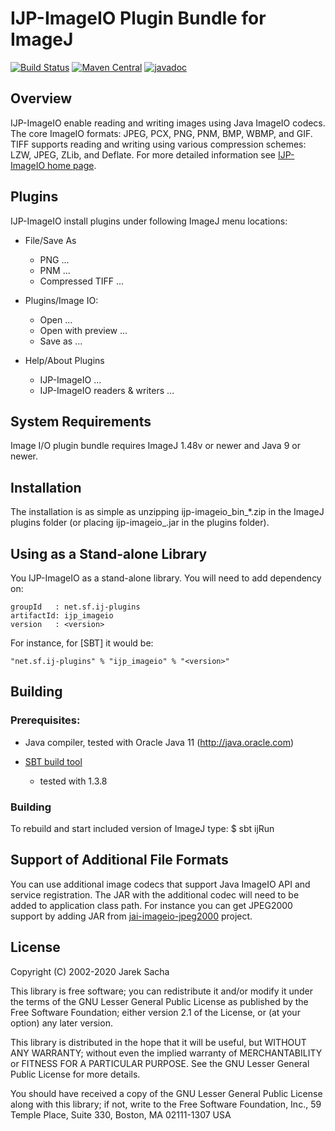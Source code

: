 ﻿IJP-ImageIO Plugin Bundle for ImageJ
====================================

[![Build Status](https://travis-ci.org/ij-plugins/ijp-imageio.svg?branch=master)](https://travis-ci.org/ij-plugins/ijp-imageio) 
[![Maven Central](https://maven-badges.herokuapp.com/maven-central/net.sf.ij-plugins/ijp_imageio/badge.svg)](https://maven-badges.herokuapp.com/maven-central/net.sf.ij-plugins/ijp_imageio)
[![javadoc](https://javadoc-badge.appspot.com/net.sf.ij-plugins/ijp_imageio.svg?label=javadoc)](https://javadoc-badge.appspot.com/net.sf.ij-plugins/ijp_imageio)


Overview
--------

IJP-ImageIO enable reading and writing images using Java ImageIO codecs. The core ImageIO formats: JPEG, PCX, PNG, PNM, BMP, WBMP, and GIF. TIFF supports reading and writing using various compression schemes: LZW, JPEG,
ZLib, and Deflate. For more detailed information see [IJP-ImageIO home page](http://ij-plugins.sf.net/plugins/imageio).


Plugins
-------

IJP-ImageIO install plugins under following ImageJ menu locations:

* File/Save As
  - PNG ...
  - PNM ...
  - Compressed TIFF ...
  
* Plugins/Image IO:
  - Open ...
  - Open with preview ...
  - Save as ...
  
* Help/About Plugins
  - IJP-ImageIO ...
  - IJP-ImageIO readers & writers ...


System Requirements
-------------------

Image I/O plugin bundle requires ImageJ 1.48v or newer and Java 9 or newer.


Installation
------------

The installation is as simple as unzipping ijp-imageio_bin_*.zip in the
ImageJ plugins folder (or placing ijp-imageio_.jar in the plugins folder).


Using as a Stand-alone Library
------------------------------

You IJP-ImageIO as a stand-alone library. You will need to add dependency on:

```
groupId   : net.sf.ij-plugins
artifactId: ijp_imageio
version   : <version>
```
For instance, for [SBT] it would be:

```
"net.sf.ij-plugins" % "ijp_imageio" % "<version>"
```

Building
-----------------------------------

### Prerequisites:
  * Java compiler, tested with Oracle Java 11 (http://java.oracle.com)

  * [SBT build tool](https://www.scala-sbt.org/)
    - tested with 1.3.8
    
### Building

To rebuild and start included version of ImageJ type:
  $ sbt ijRun

Support of Additional File Formats
----------------------------------

You can use additional image codecs that support Java ImageIO API and service registration. The JAR with the additional codec will need to be added to application class path. For instance you can get JPEG2000 support by adding JAR from [jai-imageio-jpeg2000](https://github.com/jai-imageio/jai-imageio-jpeg2000) project.

License
-------

Copyright (C) 2002-2020 Jarek Sacha

This library is free software; you can redistribute it and/or modify it
under the terms of the GNU Lesser General Public License as published by
the Free Software Foundation; either version 2.1 of the License, or (at
your option) any later version.

This library is distributed in the hope that it will be useful, but
WITHOUT ANY WARRANTY; without even the implied warranty of
MERCHANTABILITY or FITNESS FOR A PARTICULAR PURPOSE.  See the GNU Lesser
General Public License for more details.


You should have received a copy of the GNU Lesser General Public License
along with this library; if not, write to the Free Software Foundation,
Inc., 59 Temple Place, Suite 330, Boston, MA  02111-1307  USA